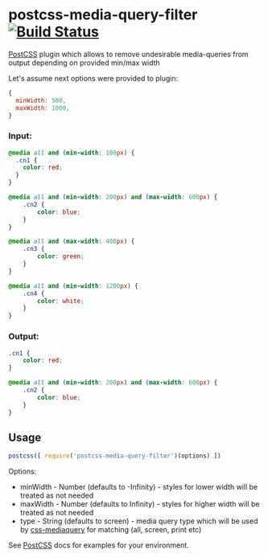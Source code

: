 # postcss-media-query-filter [![Build Status][ci-img]][ci]

[PostCSS] plugin which allows to remove undesirable media-queries from output depending on provided min/max width

[PostCSS]: https://github.com/postcss/postcss
[ci-img]:  https://travis-ci.org/mshekera/postcss-media-query-filter.svg
[ci]:      https://travis-ci.org/mshekera/postcss-media-query-filter

Let's assume next options were provided to plugin:

```js
{
  minWidth: 500,
  maxWidth: 1000,
}
```

### Input:
```css
@media all and (min-width: 100px) {
  .cn1 {
    color: red;
  }
}

@media all and (min-width: 200px) and (max-width: 600px) {
    .cn2 {
        color: blue;
    }
}

@media all and (max-width: 400px) {
    .cn3 {
        color: green;
    }
}

@media all and (min-width: 1200px) {
    .cn4 {
        color: white;
    }
}
```

### Output:
```css
.cn1 {
    color: red;
}

@media all and (min-width: 200px) and (max-width: 600px) {
    .cn2 {
        color: blue;
    }
}
```

## Usage

```js
postcss([ require('postcss-media-query-filter')(options) ])
```

Options:
* minWidth - Number (defaults to -Infinity) - styles for lower width will be treated as not needed
* maxWidth - Number (defaults to Infinity) - styles for higher width will be treated as not needed
* type - String (defaults to screen) - media query type which will be used by [css-mediaquery](https://www.npmjs.com/package/css-mediaquery) for matching (all, screen, print etc)

See [PostCSS] docs for examples for your environment.
